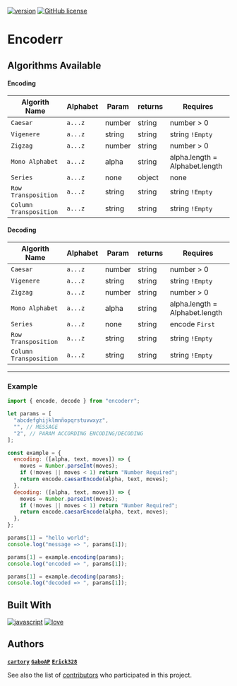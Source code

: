 [![version](https://img.shields.io/badge/0.0.1-fefe?version&label=version)](https://github.com/cartory/encoderr/tags)
[![GitHub license](https://img.shields.io/github/license/Naereen/StrapDown.js.svg)](https://github.com/cartory/enCoderr/blob/master/LICENSE)

# Encoderr

## Algorithms Available

#### Encoding

| Algorith Name          | Alphabet | Param  | returns | Requires                       |
| ---------------------- | -------- | ------ | ------- | ------------------------------ |
| `Caesar`               | `a...z`  | number | string  | number > 0                     |
| `Vigenere`             | `a...z`  | string | string  | string `!Empty`                |
| `Zigzag`               | `a...z`  | number | string  | number > 0                     |
| `Mono Alphabet`        | `a...z`  | alpha  | string  | alpha.length = Alphabet.length |
| `Series`               | `a...z`  | none   | object  | none                           |
| `Row Transposition`    | `a...z`  | string | string  | string `!Empty`                |
| `Column Transposition` | `a...z`  | string | string  | string `!Empty`                |

#### Decoding

| Algorith Name          | Alphabet | Param  | returns | Requires                       |
| ---------------------- | -------- | ------ | ------- | ------------------------------ |
| `Caesar`               | `a...z`  | number | string  | number > 0                     |
| `Vigenere`             | `a...z`  | string | string  | string `!Empty`                |
| `Zigzag`               | `a...z`  | number | string  | number > 0                     |
| `Mono Alphabet`        | `a...z`  | alpha  | string  | alpha.length = Alphabet.length |
| `Series`               | `a...z`  | none   | string  | encode `First`                 |
| `Row Transposition`    | `a...z`  | string | string  | string `!Empty`                |
| `Column Transposition` | `a...z`  | string | string  | string `!Empty`                |

---

### Example

```js
import { encode, decode } from "encoderr";

let params = [
  "abcdefghijklmnñopqrstuvwxyz",
  "", // MESSAGE
  "2", // PARAM ACCORDING ENCODING/DECODING
];

const example = {
  encoding: ([alpha, text, moves]) => {
    moves = Number.parseInt(moves);
    if (!moves || moves < 1) return "Number Required";
    return encode.caesarEncode(alpha, text, moves);
  },
  decoding: ([alpha, text, moves]) => {
    moves = Number.parseInt(moves);
    if (!moves || moves < 1) return "Number Required";
    return encode.caesarEncode(alpha, text, moves);
  },
};

params[1] = "hello world";
console.log("message => ", params[1]);

params[1] = example.encoding(params);
console.log("encoded => ", params[1]);

params[1] = example.decoding(params);
console.log("decoded => ", params[1]);
```

## Built With

[![javascript](https://img.shields.io/badge/JavaScript-F7DF1E?style=for-the-badge&logo=javascript&logoColor=black)](https://devdocs.io/javascript/) [![love](https://img.shields.io/badge/love-red?style=for-the-badge&logo=julia&logoColor=white)](https://devdocs.io/javascript/)

## Authors

**[`cartory`](https://github.com/cartory)**
**[`GaboAP`](https://github.com/GaboAP)**
**[`Erick328`](https://github.com/Erick328)**

See also the list of [contributors](https://github.com/cartory/encoderr/contributors) who participated in this project.
